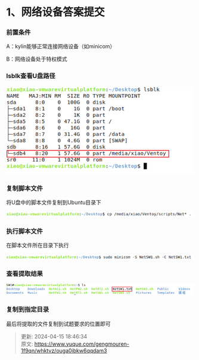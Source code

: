 # 1、网络设备答案提交

### 前置条件
A：kylin能够正常连接网络设备（如minicom）

B：网络设备处于特权模式

### lsblk查看U盘路径
![1713171867929-1248c7f7-e995-471b-a822-95590ec5a693.png](./img/QnqnouSsH2tjXTr8/1713171867929-1248c7f7-e995-471b-a822-95590ec5a693-102775.png)

### 复制脚本文件
将U盘中的脚本文件复制到Ubuntu目录下

![1708510406186-a259da44-97ef-4f9a-88fd-0cdacb71c108.png](./img/QnqnouSsH2tjXTr8/1708510406186-a259da44-97ef-4f9a-88fd-0cdacb71c108-516739.png)

### 执行脚本文件
在脚本文件所在目录下执行

![1708510495268-f11f3e1f-8e4b-4782-be43-c5f4f620de98.png](./img/QnqnouSsH2tjXTr8/1708510495268-f11f3e1f-8e4b-4782-be43-c5f4f620de98-739601.png)

### 查看提取结果
![1708510670484-e3bc7a9f-b2a9-46d1-a946-4be4edcd203d.png](./img/QnqnouSsH2tjXTr8/1708510670484-e3bc7a9f-b2a9-46d1-a946-4be4edcd203d-375260.png)

### 复制到指定目录
最后将提取的文件复制到试题要求的位置即可



> 更新: 2024-04-15 18:46:34  
> 原文: <https://www.yuque.com/gengmouren-1f9qn/whktvz/ouga0ibkw6qqdam3>